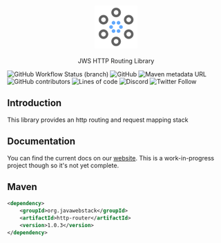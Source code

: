 <p align="center"><img src="https://raw.githubusercontent.com/JavaWebStack/docs/master/docs/assets/img/icon.svg" width="100">
<br><br>
JWS HTTP Routing Library
</p>

![GitHub Workflow Status (branch)](https://img.shields.io/github/workflow/status/JavaWebStack/http-router/Maven%20Deploy/master)
![GitHub](https://img.shields.io/github/license/JavaWebStack/http-router)
![Maven metadata URL](https://img.shields.io/maven-metadata/v?metadataUrl=https%3A%2F%2Frepo1.maven.org%2Fmaven2%2Forg%2Fjavawebstack%2FHTTP-Server%2Fmaven-metadata.xml)
![GitHub contributors](https://img.shields.io/github/contributors/JavaWebStack/http-router)
![Lines of code](https://img.shields.io/tokei/lines/github/JavaWebStack/http-router)
![Discord](https://img.shields.io/discord/815612319378833408?color=%237289DA&label=discord)
![Twitter Follow](https://img.shields.io/twitter/follow/JavaWebStack?style=social)

## Introduction

This library provides an http routing and request mapping stack

## Documentation

You can find the current docs on our [website](https://docs.javawebstack.org/framework/httpserver). This is a
work-in-progress project though so it's not yet complete.

## Maven
```xml
<dependency>
    <groupId>org.javawebstack</groupId>
    <artifactId>http-router</artifactId>
    <version>1.0.3</version>
</dependency>
```